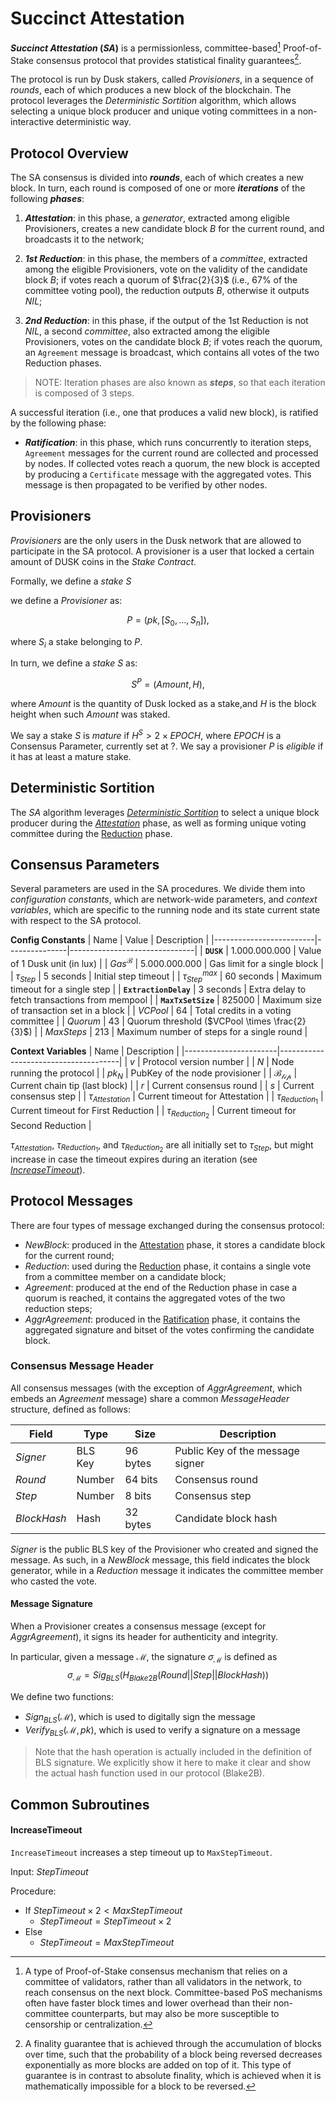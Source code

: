 <!-- TODO: Describe main consensus loop -->
<!-- TODO: Define Provisioners and stake -->
<!-- TODO: Define State := current blockchain -->
<!-- TODO: mention the algorithm assumes the running node only contains a single provisioner key, although it can be easily modified to handle multiple keys -->
# Succinct Attestation
**_Succinct Attestation_ (_SA_)** is a permissionless, committee-based[^1] Proof-of-Stake consensus protocol that provides statistical finality guarantees[^2]. 

The protocol is run by Dusk stakers, called *Provisioners*, in a sequence of *rounds*, each of which produces a new block of the blockchain. 
The protocol leverages the *Deterministic Sortition* algorithm, which allows selecting a unique block producer and unique voting committees in a non-interactive deterministic way.

## Protocol Overview
The SA consensus is divided into **_rounds_**, each of which creates a new block. In turn, each round is composed of one or more **_iterations_** of the following **_phases_**:

  1. **_Attestation_**: in this phase, a _generator_, extracted among eligible Provisioners, creates a new candidate block $B$ for the current round, and broadcasts it to the network;
  
  2. **_1st Reduction_**: in this phase, the members of a _committee_, extracted among the  eligible Provisioners, vote on the validity of the candidate block $B$; 
  if votes reach a quorum of $\frac{2}{3}$ (i.e., 67% of the committee voting pool), the reduction outputs $B$, otherwise it outputs $NIL$;

  3. **_2nd Reduction_**: in this phase, if the output of the 1st Reduction is not $NIL$, a second _committee_, also extracted among the eligible Provisioners, votes on the candidate block $B$;
  if votes reach the quorum, an `Agreement` message is broadcast, which contains all votes of the two Reduction phases.

> NOTE: Iteration phases are also known as **_steps_**, so that each iteration is composed of 3 steps.
<!-- TODO: mention maximum number of steps -->

A successful iteration (i.e., one that produces a valid new block), is ratified by the following phase:
 - **_Ratification_**: in this phase, which runs concurrently to iteration steps, `Agreement` messages for the current round are collected and processed by nodes. If collected votes reach a quorum, the new block is accepted by producing a `Certificate` message with the aggregated votes. This message is then propagated to be verified by other nodes.


## Provisioners
*Provisioners* are the only users in the Dusk network that are allowed to participate in the SA protocol. A provisioner is a user that locked a certain amount of DUSK coins in the *Stake Contract*. <!-- TODO: link to Stake Contract -->

<!-- TODO: mention minimum amount of stake -->

Formally, we define a *stake* $S$ 

we define a *Provisioner* as:

$$P=(pk,[S_0,\dots,S_n]),$$

where $S_i$ a stake belonging to $P$.

In turn, we define a *stake* $S$ as:

$$S^P=(Amount,H),$$

where $Amount$ is the quantity of Dusk locked as a stake,and $H$ is the block height when such $Amount$ was staked.

We say a stake $S$ is *mature* if $H^S\gt 2\times EPOCH$, where $EPOCH$ is a Consensus Parameter, currently set at $?$. <!-- TODO: define epoch -->
We say a provisioner $P$ is *eligible* if it has at least a mature stake.


<!-- TODO: decide if $P$ only include mature stakes -->


## Deterministic Sortition
The $SA$ algorithm leverages [*Deterministic Sortition*](./sortition/) to select a unique block producer during the [*Attestation*](./attestation/) phase, as well as forming unique voting committee during the [Reduction](./reduction/) phase.

## Consensus Parameters
Several parameters are used in the SA procedures.
We divide them into _configuration constants_, which are network-wide parameters, and _context variables_, which are specific to the running node and its state current state with respect to the SA protocol.

**Config Constants**
| Name                    | Value         | Description                   |
|-------------------------|---------------|-------------------------------|
| **`DUSK`**              | 1.000.000.000 | Value of 1 Dusk unit (in lux) |
| $Gas^{\mathcal{B}}$     | 5.000.000.000 | Gas limit for a single block  |
| $\tau_{Step}$  | 5 seconds     | Initial step timeout          |
| $\tau_{Step}^{max}$     | 60 seconds    | Maximum timeout for a single step | <!-- **`MaxStepTimeout`** -->
| **`ExtractionDelay`**   | 3 seconds     | Extra delay to fetch transactions from mempool |
| **`MaxTxSetSize`**      | 825000        | Maximum size of transaction set in a block     |
| $VCPool$                | 64            | Total credits in a voting committee |
| $Quorum$                | 43            | Quorum threshold ($VCPool \times \frac{2}{3}$) |
| $MaxSteps$  | 213           | Maximum number of steps for a single round |

<!-- Will be removed
| **`MaxBlockTime`**      | 360 seconds   | ?                             | 
-->

**Context Variables**
| Name                  | Description                          |
|-----------------------|--------------------------------------|
| $v$                   | Protocol version number              |
| $N$                   | Node running the protocol            |
| $pk_N$                | PubKey of the node provisioner       |
| $\mathcal{B_{tip}}$   | Current chain tip (last block)       |
| $r$                   | Current consensus round              |
| $s$                   | Current consensus step               | <!-- TODO: replace $s$ with iteration $i$ ? -->
| $\tau_{Attestation}$  | Current timeout for Attestation      |
| $\tau_{Reduction_1}$  | Current timeout for First Reduction  |
| $\tau_{Reduction_2}$  | Current timeout for Second Reduction |

<!-- This are included in the previous block
| **`prevHash`**          | Previous block's hash       |
| **`prevTimestamp`**     | Previous block's timestamp  |
| **`prevSeed`**          | Previous block's seed       | -->


$\tau_{Attestation}$, $\tau_{Reduction_1}$, and $\tau_{Reduction_2}$ are all initially set to $\tau_{Step}$, but might increase in case the timeout expires during an iteration (see [*IncreaseTimeout*](#increasetimeout)).


## Protocol Messages
<!-- TODO: Receive(type, r, s) -->
There are four types of message exchanged during the consensus protocol:
- $NewBlock$: produced in the [Attestation](./attestation/) phase, it stores a candidate block for the current round;
- $Reduction$: used during the [Reduction](./reduction/) phase, it contains a single vote from a committee member on a candidate block;
- $Agreement$: produced at the end of the Reduction phase in case a quorum is reached, it contains the aggregated votes of the two reduction steps;
- $AggrAgreement$: produced in the [Ratification](./ratification) phase, it contains the aggregated signature and bitset of the votes confirming the candidate block.

### Consensus Message Header
All consensus messages (with the exception of $AggrAgreement$, which embeds an $Agreement$ message) share a common $MessageHeader$ structure, defined as follows:

<!-- TODO: rename PubKeyBLS to pk_BLS and BlockHash to CB -->
| Field     | Type    | Size      | Description                       |
|-----------|---------|-----------|-----------------------------------|
| $Signer$ | BLS Key | 96 bytes  | Public Key of the message signer  |
| $Round$     | Number  | 64 bits   | Consensus round                   |
| $Step$      | Number  | 8 bits    | Consensus step                    |
| $BlockHash$ | Hash    | 32 bytes  | Candidate block hash              |

$Signer$ is the public BLS key of the Provisioner who created and signed the message. As such, in a $NewBlock$ message, this field indicates the block generator, while in a $Reduction$ message it indicates the committee member who casted the vote.

#### Message Signature
<!-- TODO: mv pk away from header -->
When a Provisioner creates a consensus message (except for $AggrAgreement$), it signs its header for authenticity and integrity.

In particular, given a message $\mathcal{M}$, the signature $\sigma_{\mathcal{M}}$ is defined as
$$\sigma_{\mathcal{M}} = Sig_{BLS}(H_{Blake2B}(Round||Step||BlockHash))$$

We define two functions: 
 - $Sign_{BLS}(\mathcal{M})$, which is used to digitally sign the message
 - $Verify_{BLS}(\mathcal{M}, pk)$, which is used to verify a signature on a message

> Note that the hash operation is actually included in the definition of BLS signature. We explicitly show it here to make it clear and show the actual hash function used in our protocol (Blake2B).

## Common Subroutines
#### IncreaseTimeout
`IncreaseTimeout` increases a step timeout up to `MaxStepTimeout`.

Input: $StepTimeout$

Procedure:
- If $StepTimeout \times 2 < MaxStepTimeout$
  - $StepTimeout = StepTimeout \times 2$
- Else
  - $StepTimeout = MaxStepTimeout$




<!-------------------- Footnotes -------------------->

[^1]: A type of Proof-of-Stake consensus mechanism that relies on a committee of validators, rather than all validators in the network, to reach consensus on the next block. Committee-based PoS mechanisms often have faster block times and lower overhead than their non-committee counterparts, but may also be more susceptible to censorship or centralization.

[^2]: A finality guarantee that is achieved through the accumulation of blocks over time, such that the probability of a block being reversed decreases exponentially as more blocks are added on top of it. This type of guarantee is in contrast to absolute finality, which is achieved when it is mathematically impossible for a block to be reversed.

<!-- OLD -->

<!-- ```
Provisioner {
  byte[]    PubKey,       // The Provisioner ID
  int       StakeWeight,  // The total amount of mature stake
  Stake[]   Stakes        // Set of stakes
}

Stake {
  int Amount,             // The amount staked
  int BlockHeight         // The block when the amount was staked
}
``` -->

<!-- TODO: notation 
- Signatures: \sigma
- hashes: \eta
- Structures: \mathcal
- Arrays: \bold

$(\mathcal{H}_\mathcal{M},\_,\mathcal{B}_r^i,\sigma_\mathcal{M}) \leftarrow \mathcal{M}$
- We use the concise notation to declare variables from structure fields.
- We borrow the use of _ to indicate an unused field

We use $\tau_{Now}$ to denote the current time in UNIX format.
-->

